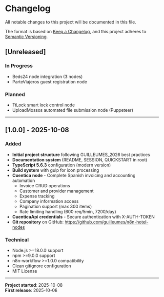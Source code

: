 # Changelog

All notable changes to this project will be documented in this file.

The format is based on [Keep a Changelog](https://keepachangelog.com/en/1.0.0/),
and this project adheres to [Semantic Versioning](https://semver.org/spec/v2.0.0.html).

## [Unreleased]

### In Progress
- Beds24 node integration (3 nodes)
- ParteViajeros guest registration node

### Planned
- TtLock smart lock control node
- UploadMossos automated file submission node (Puppeteer)

---

## [1.0.0] - 2025-10-08

### Added
- **Initial project structure** following GUILLEUMES_2026 best practices
- **Documentation system** (README, SESSION, QUICKSTART in root)
- **TypeScript 5.6.3** configuration (modern version)
- **Build system** with gulp for icon processing
- **Cuentica node** - Complete Spanish invoicing and accounting automation
  - Invoice CRUD operations
  - Customer and provider management
  - Expense tracking
  - Company information access
  - Pagination support (max 300 items)
  - Rate limiting handling (600 req/5min, 7200/day)
- **CuenticaApi credentials** - Secure authentication with X-AUTH-TOKEN
- **Git repository** on GitHub: https://github.com/guilleumes/n8n-hotel-nodes

### Technical
- Node.js >=18.0.0 support
- npm >=9.0.0 support
- n8n-workflow >=1.0.0 compatibility
- Clean gitignore configuration
- MIT License

---

**Project started**: 2025-10-08  
**First release**: 2025-10-08
